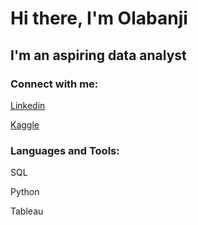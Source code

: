 # Hi there, I'm Olabanji

## I'm an aspiring data analyst

### Connect with me:

[Linkedin](https://www.linkedin.com/in/olabanji-amubieya-709a8583/)

[Kaggle](https://www.kaggle.com/olabanjiamubieya)

### Languages and Tools:

SQL

Python

Tableau
